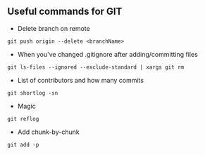 ## Useful commands for GIT

* Delete branch on remote

```git push origin --delete <branchName>```

* When you've changed .gitignore after adding/committing files

```git ls-files --ignored --exclude-standard | xargs git rm```

* List of contributors and how many commits

```git shortlog -sn```

* Magic

```git reflog```

* Add chunk-by-chunk

```git add -p```

